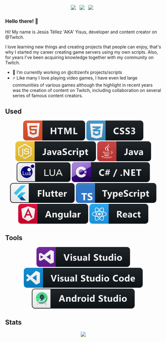<p align='center'>
<a href="https://twitch.tv/YisusTM_01"><img height="64" src="https://cdn3.iconfinder.com/data/icons/popular-services-brands-vol-2/512/twitch-512.png"></a>&nbsp;&nbsp;   
<a href="https://twitter.com/YisusTM_01"><img height="64" src="https://cdn4.iconfinder.com/data/icons/social-media-icons-the-circle-set/48/twitter_circle-512.png"></a>&nbsp;&nbsp;
<a href="https://instagram.com/YisusTM_01"><img height="64" src="https://cdn4.iconfinder.com/data/icons/social-messaging-ui-color-shapes-2-free/128/social-instagram-new-circle-256.png"></a>&nbsp;&nbsp;
</p>  

### Hello there! 👋

Hi! My name is Jesús Téllez 'AKA' Yisus, developer and content creator on @Twitch.

I love learning new things and creating projects that people can enjoy, that's why I started my career creating game servers using my own scripts.
Also, for years I've been acquiring knowledge together with my community on Twitch.

- 🔭 I’m currently working on @citizenfx projects/scripts
- ⚡ Like many I love playing video games, I have even led large communities of various games although the highlight in recent years was the creation of content on Twitch, including collaboration on several series of famous content creators. 

## Used

   <p align="center">
      <img src="https://github.com/MikeCodesDotNET/ColoredBadges/blob/master/svg/dev/languages/html.svg" />
      <img src="https://github.com/MikeCodesDotNET/ColoredBadges/blob/master/svg/dev/languages/css3.svg" />
      <img src="https://github.com/MikeCodesDotNET/ColoredBadges/blob/master/svg/dev/languages/js.svg" />
      <img src="https://github.com/MikeCodesDotNET/ColoredBadges/blob/master/svg/dev/languages/java.svg" />
      <img src="https://github.com/YisusOnDev/YisusOnDev/blob/8659315da5ae39e2635e7d2c1e2a6317163e3c72/lua.svg" />
      <img src="https://github.com/MikeCodesDotNET/ColoredBadges/raw/master/svg/dev/languages/csharp_dotnet.svg" />
      <img src="https://github.com/MikeCodesDotNET/ColoredBadges/blob/master/svg/dev/frameworks/flutter.svg" />
      <img src="https://github.com/YisusOnDev/YisusOnDev/blob/main/typescript.svg" />
      <img src="https://github.com/MikeCodesDotNET/ColoredBadges/blob/master/svg/dev/frameworks/angular.svg" />
      <img src="https://github.com/MikeCodesDotNET/ColoredBadges/blob/master/svg/dev/frameworks/react.svg" />
   </p>  
   
## Tools

   <p align="center">
      <img src="https://github.com/MikeCodesDotNET/ColoredBadges/blob/master/svg/dev/tools/visualstudio.svg" />
      <img src="https://github.com/MikeCodesDotNET/ColoredBadges/blob/master/svg/dev/tools/visualstudio_code.svg" />
      <img src="https://github.com/MikeCodesDotNET/ColoredBadges/blob/master/svg/dev/tools/android_studio_colour.svg" />
   </p>
   
## Stats   

   <p align="center">
      <img width="45%" src="https://github-readme-stats.vercel.app/api?username=YisusOnDev&layout=compact&theme=react&hide_border=true&count_private=true&show_icons=true"/>
   </p>
   
